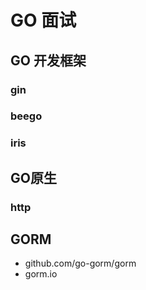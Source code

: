 # GO 面试

## GO 开发框架

### gin

### beego

### iris

## GO原生

### http

## GORM

- github.com/go-gorm/gorm
- gorm.io
